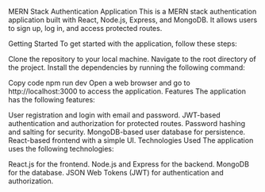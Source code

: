 MERN Stack Authentication Application
This is a MERN stack authentication application built with React, Node.js, Express, and MongoDB. It allows users to sign up, log in, and access protected routes.

Getting Started
To get started with the application, follow these steps:

Clone the repository to your local machine.
Navigate to the root directory of the project.
Install the dependencies by running the following command:


Copy code
npm run dev
Open a web browser and go to http://localhost:3000 to access the application.
Features
The application has the following features:

User registration and login with email and password.
JWT-based authentication and authorization for protected routes.
Password hashing and salting for security.
MongoDB-based user database for persistence.
React-based frontend with a simple UI.
Technologies Used
The application uses the following technologies:

React.js for the frontend.
Node.js and Express for the backend.
MongoDB for the database.
JSON Web Tokens (JWT) for authentication and authorization.